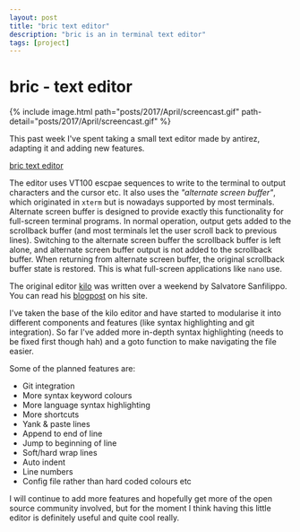 ```yaml
---
layout: post
title: "bric text editor"
description: "bric is an in terminal text editor"
tags: [project]
---
```


# bric - text editor

{% include image.html path="posts/2017/April/screencast.gif" path-detail="posts/2017/April/screencast.gif" %}

This past week I've spent taking a small text editor made by antirez, adapting it and adding new features.  

<a href="https://github.com/shnupta/bric" target="_blank" >bric text editor</a>

The editor uses VT100 escpae sequences to write to the terminal to output characters and the cursor etc. It also uses the _"alternate screen buffer"_, which originated in `xterm` but is nowadays supported by most terminals. Alternate screen buffer is designed to provide exactly this functionality for full-screen terminal programs. In normal operation, output gets added to the scrollback buffer (and most terminals let the user scroll back to previous lines). Switching to the alternate screen buffer the scrollback buffer is left alone, and alternate screen buffer output is not added to the scrollback buffer. When returning from alternate screen buffer, the original scrollback buffer state is restored. This is what full-screen applications like `nano` use.  

The original editor <a href="https://github.com/antirez/kilo" target=" _blank" >kilo</a> was written over a weekend by Salvatore Sanfilippo. You can read his <a href="http://antirez.com/news/108" target="_blank">blogpost</a> on his site.  

I've taken the base of the kilo editor and have started to modularise it into different components and features (like syntax highlighting and git integration). So far I've added more in-depth syntax highlighting (needs to be fixed first though hah) and a goto function to make navigating the file easier.  

Some of the planned features are:  

- Git integration
- More syntax keyword colours
- More language syntax highlighting
- More shortcuts
- Yank & paste lines
- Append to end of line
- Jump to beginning of line
- Soft/hard wrap lines
- Auto indent
- Line numbers
- Config file rather than hard coded colours etc

I will continue to add more features and hopefully get more of the open source community involved, but for the moment I think having this little editor is definitely useful and quite cool really.